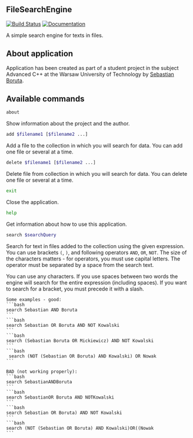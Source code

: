 FileSearchEngine
---
[![Build Status](https://travis-ci.com/borutainfo/FileSearchEngine.svg?token=zpox7R7TPwtc4HzNgepa&branch=master)](https://travis-ci.com/borutainfo/FileSearchEngine)
[![Documentation](https://img.shields.io/badge/doxygen-docs-blue.svg)](https://borutainfo.github.io/FileSearchEngine)

A simple search engine for texts in files.

## About application

Application has been created as part of a student project in the subject Advanced C++ at the Warsaw University of Technology by [Sebastian Boruta](https://boruta.info/).

## Available commands

```bash
about
```
Show information about the project and the author.

```bash
add $filename1 [$filename2 ...]
```
Add a file to the collection in which you will search for data. You can add one file or several at a time.

```bash
delete $filename1 [$filename2 ...]
```
Delete file from collection in which you will search for data. You can delete one file or several at a time.

```bash
exit
```
Close the application.

```bash
help
```
Get information about how to use this application.

```bash
search $searchQuery
```
Search for text in files added to the collection using the given expression. You can use brackets `(`, `)`, and following operators `AND`, `OR`, `NOT`. The size of the characters matters - for operators, you must use capital letters. The operator must be separated by a space from the search text.

You can use any characters. If you use spaces between two words the engine will search for the entire expression (including spaces). If you want to search for a bracket, you must precede it with a slash.

    Some examples - good:
    ```bash
    search Sebastian AND Boruta
    ```
    ```bash
    search Sebastian OR Boruta AND NOT Kowalski
    ```
    ```bash
    search (Sebastian Boruta OR Mickiewicz) AND NOT Kowalski
    ```
    ```bash
     search (NOT (Sebastian OR Boruta) AND Kowalski) OR Nowak
    ```

    BAD (not working properly):
    ```bash
    search SebastianANDBoruta
    ```
    ```bash
    search SebastianOR Boruta AND NOTKowalski
    ```
    ```bash
    search Sebastian OR Boruta) AND NOT Kowalski
    ```
    ```bash
    search (NOT (Sebastian OR Boruta) AND Kowalski)OR((Nowak
    ```
